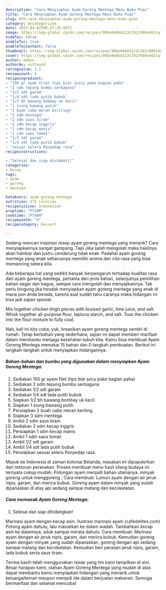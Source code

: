 ```yaml
---
description: "Cara Menyiapkan Ayam Goreng Mentega Menu Buka Puas"
title: "Cara Menyiapkan Ayam Goreng Mentega Menu Buka Puas"
slug: 650-cara-menyiapkan-ayam-goreng-mentega-menu-buka-puas
category: Uncategorized
date: 2022-04-02T00:47:20.067Z
image: https://img-global.cpcdn.com/recipes/90be9ebbd123c392/680x482cq70/ayam-goreng-mentega-foto-resep-utama.jpg
hideToc: false
enableToc: true
enableTocContent: false
thumbnail: https://img-global.cpcdn.com/recipes/90be9ebbd123c392/680x482cq70/ayam-goreng-mentega-foto-resep-utama.jpg
cover: https://img-global.cpcdn.com/recipes/90be9ebbd123c392/680x482cq70/ayam-goreng-mentega-foto-resep-utama.jpg
author: Admin
authorAv: notfound
ratingvalue: 3.2
reviewcount: 4
recipeingredient:
- "150 gr ayam filet tips biar juicy pake bagian paha"
- "2 sdm tepung bumbu serbaguna"
- "1/2 sdt garam"
- "1/4 sdt lada putih bubuk"
- "1/2 bh bawang bombay uk kecil"
- "1 siung bawang putih"
- "2 buah cabe merah keriting"
- "3 sdm mentega"
- "2 sdm saos tiram"
- "2 sdm kecap inggris"
- "1 sdm kecap manis"
- "1 sdm saos tomat"
- "1/2 sdt garam"
- "1/4 sdt lada putih bubuk"
- "sesuai selera Penyedap rasa"
recipeinstructions:

- "Selesai dan siap dinikmati!"
categories:
- Resep
tags:
- ayam
- goreng
- mentega

katakunci: ayam goreng mentega 
nutrition: 275 calories
recipecuisine: Indonesian
preptime: "PT19M"
cooktime: "PT46M"
recipeyield: "4"
recipecategory: Dessert

---
```



Sedang mencari inspirasi resep ayam goreng mentega yang menarik? Cara menyiapkannya sangat gampang. Tapi Jika salah mengolah maka hasilnya akan hambar dan justru cenderung tidak enak. Padahal ayam goreng mentega yang enak seharusnya memiliki aroma dan cita rasa yang bisa memancing selera kita.


Ada beberapa hal yang sedikit banyak berpengaruh terhadap kualitas rasa dari ayam goreng mentega, pertama dari jenis bahan, selanjutnya pemilihan bahan segar dan bagus, sampai cara mengolah dan menyajikannya. Tak perlu bingung jika hendak menyiapkan ayam goreng mentega yang enak di mana pun anda berada, karena asal sudah tahu caranya maka hidangan ini bisa jadi sajian spesial.

Mix together chicken thigh pieces with bruised garlic, lime juice, and salt. Whisk together all-purpose flour, tapioca starch, and salt. Toss the chicken into the flour mixture to fully coat.


Nah, kali ini kita coba, yuk, kreasikan ayam goreng mentega sendiri di rumah. Tetap berbahan yang sederhana, sajian ini dapat memberi manfaat dalam membantu menjaga kesehatan tubuh kita. Kamu bisa membuat Ayam Goreng Mentega memakai 15 bahan dan 0 langkah pembuatan. Berikut ini langkah-langkah untuk menyiapkan hidangannya.

<!--inarticleads1-->

##### Bahan-bahan dan bumbu yang digunakan dalam menyiapkan Ayam Goreng Mentega:

1. Sediakan 150 gr ayam filet (tips biar juicy pake bagian paha)
1. Sediakan 2 sdm tepung bumbu serbaguna
1. Sediakan 1/2 sdt garam
1. Sediakan 1/4 sdt lada putih bubuk
1. Siapkan 1/2 bh bawang bombay uk kecil
1. Siapkan 1 siung bawang putih
1. Persiapkan 2 buah cabe merah keriting
1. Siapkan 3 sdm mentega
1. Ambil 2 sdm saos tiram
1. Sediakan 2 sdm kecap inggris
1. Persiapkan 1 sdm kecap manis
1. Ambil 1 sdm saos tomat
1. Ambil 1/2 sdt garam
1. Ambil 1/4 sdt lada putih bubuk
1. Persiapkan sesuai selera Penyedap rasa


Masuk ke Indonesia di zaman kolonial Belanda, masakan ini dipopulerkan dari restoran peranakan. Proses membuat menu hasil silang budaya ini ternyata cukup mudah. Potongan ayam menjadi bahan utamanya. minyak goreng untuk menggoreng ; Cara membuat: Lumuri ayam dengan air jeruk nipis, garam, dan merica bubuk. Goreng ayam dalam minyak yang sudah dipanaskan di atas api sedang sampai matang dan kecokelatan. 

<!--inarticleads2-->

##### Cara memasak Ayam Goreng Mentega:


1. Selesai dan siap dihidangkan!

Marinasi ayam dengan kecap asin. ilustrasi marinasi ayam (cafedelites.com) Potong ayam dahulu, lalu masukkan ke dalam wadah. Tambahkan kecap asin ke dalamnya, aduk sampai merata dahulu. Cara membuat: Marinasi ayam dengan air jeruk nipis, garam, dan merica bubuk. Kemudian goreng ayam dengan minyak yang sudah dipanaskan, goreng dengan api sedang sampai matang dan kecokelatan. Kemudian beri perasan jeruk nipis, garam, lada bubuk serta saus tiram. 

Terima kasih telah menggunakan resep yang tim kami tampilkan di sini. Besar harapan kami, olahan Ayam Goreng Mentega yang mudah di atas dapat membantu kamu menyiapkan hidangan yang menarik untuk keluarga/teman maupun menjadi ide dalam berjualan makanan. Semoga bermanfaat dan selamat mencoba!
